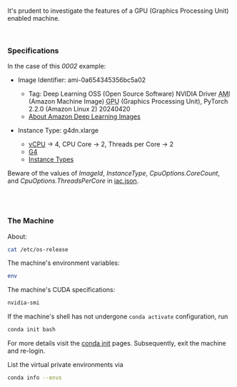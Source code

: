 <br>

It's prudent to investigate the features of a GPU (Graphics Processing Unit) enabled machine.

<br>

### Specifications

In the case of this *0002* example:

* Image Identifier: ami-0a654345356bc5a02 
  * Tag: Deep Learning OSS (Open Source Software) NVIDIA Driver <abbr title="Amazon Machine Image">AMI</abbr> (Amazon Machine Image) <abbr title="Graphics Processing Unit">GPU</abbr> (Graphics Processing Unit), PyTorch 2.2.0 (Amazon Linux 2) 20240420
  * [About Amazon Deep Learning Images](https://aws.amazon.com/releasenotes/aws-deep-learning-base-ami-amazon-linux-2/)

* Instance Type: g4dn.xlarge
  * [vCPU](https://docs.aws.amazon.com/AWSEC2/latest/UserGuide/instance-optimize-cpu.html) $\rightarrow$ 4, CPU Core $\rightarrow$ 2, Threads per Core $\rightarrow$ 2
  * [G4](https://aws.amazon.com/ec2/instance-types/g4/#:~:text=Product%20Details,-Instance%20Size)
  * [Instance Types](https://docs.aws.amazon.com/ec2/latest/instancetypes/ac.html)

Beware of the values of *ImageId*, *InstanceType*, *CpuOptions.CoreCount*, and *CpuOptions.ThreadsPerCore* in [iac.json](iac.json).

<br>
<br>

### The Machine

About:

```bash
cat /etc/os-release
```

The machine's environment variables:

```bash
env
```

The machine's CUDA specifications:

```bash
nvidia-smi
```

If the machine's shell has not undergone `conda activate` configuration, run

```bash
conda init bash
```

For more details visit the [conda init](https://docs.conda.io/projects/conda/en/stable/commands/init.html) pages.  Subsequently, exit the machine and re-login.

List the virtual private environments via

```bash
conda info --envs
```

